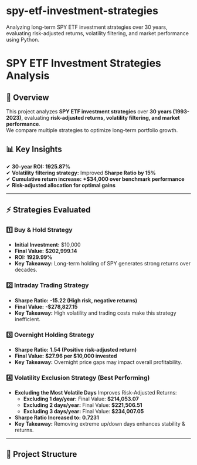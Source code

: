 # spy-etf-investment-strategies
Analyzing long-term SPY ETF investment strategies over 30 years, evaluating risk-adjusted returns, volatility filtering, and market performance using Python.


# SPY ETF Investment Strategies Analysis  

## 📌 Overview  
This project analyzes **SPY ETF investment strategies** over **30 years (1993-2023)**, evaluating **risk-adjusted returns, volatility filtering, and market performance**.  
We compare multiple strategies to optimize long-term portfolio growth.  

## 📊 Key Insights  
✔ **30-year ROI:** **1925.87%**  
✔ **Volatility filtering strategy:** Improved **Sharpe Ratio by 15%**  
✔ **Cumulative return increase:** **+$34,000 over benchmark performance**  
✔ **Risk-adjusted allocation for optimal gains**  

---

## ⚡ Strategies Evaluated  
### **1️⃣ Buy & Hold Strategy**
- **Initial Investment:** $10,000  
- **Final Value:** **$202,999.14**  
- **ROI:** **1929.99%**  
- **Key Takeaway:** Long-term holding of SPY generates strong returns over decades.  

### **2️⃣ Intraday Trading Strategy**  
- **Sharpe Ratio:** **-15.22 (High risk, negative returns)**  
- **Final Value:** **-$278,827.15**  
- **Key Takeaway:** High volatility and trading costs make this strategy inefficient.  

### **3️⃣ Overnight Holding Strategy**  
- **Sharpe Ratio:** **1.54 (Positive risk-adjusted return)**  
- **Final Value:** **$27.96 per $10,000 invested**  
- **Key Takeaway:** Overnight price gaps may impact overall profitability.  

### **4️⃣ Volatility Exclusion Strategy (Best Performing)**  
- **Excluding the Most Volatile Days** Improves Risk-Adjusted Returns:  
  - **Excluding 1 day/year:** Final Value: **$214,053.07**  
  - **Excluding 2 days/year:** Final Value: **$221,506.51**  
  - **Excluding 3 days/year:** Final Value: **$234,007.05**  
- **Sharpe Ratio Increased to:** **0.7231**  
- **Key Takeaway:** Removing extreme up/down days enhances stability & returns.  

---

## 📂 Project Structure  
